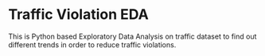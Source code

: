 # Traffic Violation EDA 
This is Python based Exploratory Data Analysis on traffic dataset to find out different trends in order to reduce traffic violations.
